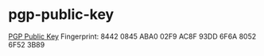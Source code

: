 # pgp-public-key

[PGP Public Key](https://github.com/sn-wolf/blob/main/snwolf.asc) Fingerprint: 8442 0845 ABA0 02F9 AC8F  93DD 6F6A 8052 6F52 3B89
